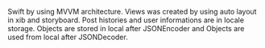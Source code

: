Swift by using MVVM architecture. 
Views was created by using auto layout in xib and storyboard. 
Post histories and user informations are in locale storage. 
Objects are stored in local after JSONEncoder and Objects are used from local after JSONDecoder.
